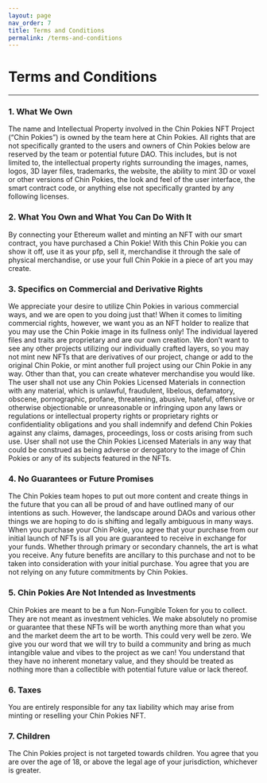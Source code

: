 ```yaml
---
layout: page
nav_order: 7
title: Terms and Conditions
permalink: /terms-and-conditions
---
```

# Terms and Conditions
---
### 1. What We Own

The name and Intellectual Property involved in the Chin Pokies NFT Project (“Chin Pokies”) is owned by the team here at Chin Pokies. All rights that are not specifically granted to the users and owners of Chin Pokies below are reserved by the team or potential future DAO. This includes, but is not limited to, the intellectual property rights surrounding the images, names, logos, 3D layer files, trademarks, the website, the ability to mint 3D or voxel or other versions of Chin Pokies, the look and feel of the user interface, the smart contract code, or anything else not specifically granted by any following licenses.


### 2. What You Own and What You Can Do With It

By connecting your Ethereum wallet and minting an NFT with our smart contract, you have purchased a Chin Pokie! With this Chin Pokie you can show it off, use it as your pfp, sell it, merchandise it through the sale of physical merchandise, or use your full Chin Pokie in a piece of art you may create.


### 3. Specifics on Commercial and Derivative Rights

We appreciate your desire to utilize Chin Pokies in various commercial ways, and we are open to you doing just that! When it comes to limiting commercial rights, however, we want you as an NFT holder to realize that you may use the Chin Pokie image in its fullness only! The individual layered files and traits are proprietary and are our own creation. We don’t want to see any other projects utilizing our individually crafted layers, so you may not mint new NFTs that are derivatives of our project, change or add to the original Chin Pokie, or mint another full project using our Chin Pokie in any way. Other than that, you can create whatever merchandise you would like. The user shall not use any Chin Pokies Licensed Materials in connection with any material, which is unlawful, fraudulent, libelous, defamatory, obscene, pornographic, profane, threatening, abusive, hateful, offensive or otherwise objectionable or unreasonable or infringing upon any laws or regulations or intellectual property rights or proprietary rights or confidentiality obligations and you shall indemnify and defend Chin Pokies against any claims, damages, proceedings, loss or costs arising from such use. User shall not use the Chin Pokies Licensed Materials in any way that could be construed as being adverse or derogatory to the image of Chin Pokies or any of its subjects featured in the NFTs.


### 4. No Guarantees or Future Promises

The Chin Pokies team hopes to put out more content and create things in the future that you can all be proud of and have outlined many of our intentions as such. However, the landscape around DAOs and various other things we are hoping to do is shifting and legally ambiguous in many ways. When you purchase your Chin Pokie, you agree that your purchase from our initial launch of NFTs is all you are guaranteed to receive in exchange for your funds. Whether through primary or secondary channels, the art is what you receive. Any future benefits are ancillary to this purchase and not to be taken into consideration with your initial purchase. You agree that you are not relying on any future commitments by Chin Pokies.

### 5. Chin Pokies Are Not Intended as Investments

Chin Pokies are meant to be a fun Non-Fungible Token for you to collect. They are not meant as investment vehicles. We make absolutely no promise or guarantee that these NFTs will be worth anything more than what you and the market deem the art to be worth. This could very well be zero. We give you our word that we will try to build a community and bring as much intangible value and vibes to the project as we can! You understand that they have no inherent monetary value, and they should be treated as nothing more than a collectible with potential future value or lack thereof.

### 6. Taxes

You are entirely responsible for any tax liability which may arise from minting or reselling your Chin Pokies NFT.

### 7. Children

The Chin Pokies project is not targeted towards children. You agree that you are over the age of 18, or above the legal age of your jurisdiction, whichever is greater.
